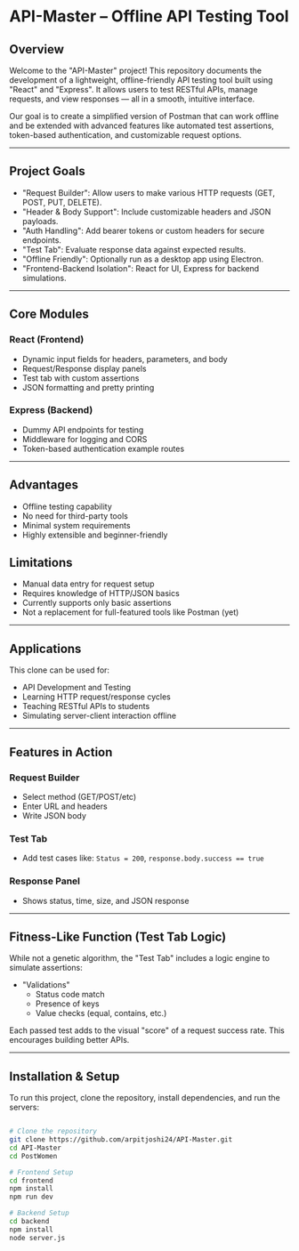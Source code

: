 #  API-Master – Offline API Testing Tool

##  Overview

Welcome to the "API-Master" project! This repository documents the development of a lightweight, offline-friendly API testing tool built using "React" and "Express". It allows users to test RESTful APIs, manage requests, and view responses — all in a smooth, intuitive interface.

Our goal is to create a simplified version of Postman that can work offline and be extended with advanced features like automated test assertions, token-based authentication, and customizable request options.

---

##  Project Goals

- "Request Builder": Allow users to make various HTTP requests (GET, POST, PUT, DELETE).
- "Header & Body Support": Include customizable headers and JSON payloads.
- "Auth Handling": Add bearer tokens or custom headers for secure endpoints.
- "Test Tab": Evaluate response data against expected results.
- "Offline Friendly": Optionally run as a desktop app using Electron.
- "Frontend-Backend Isolation": React for UI, Express for backend simulations.

---

##  Core Modules

### React (Frontend)
- Dynamic input fields for headers, parameters, and body
- Request/Response display panels
- Test tab with custom assertions
- JSON formatting and pretty printing

### Express (Backend)
- Dummy API endpoints for testing
- Middleware for logging and CORS
- Token-based authentication example routes

---

##  Advantages

- Offline testing capability
- No need for third-party tools
- Minimal system requirements
- Highly extensible and beginner-friendly

##  Limitations

- Manual data entry for request setup
- Requires knowledge of HTTP/JSON basics
- Currently supports only basic assertions
- Not a replacement for full-featured tools like Postman (yet)

---

##  Applications

This clone can be used for:

- API Development and Testing
- Learning HTTP request/response cycles
- Teaching RESTful APIs to students
- Simulating server-client interaction offline

---

##  Features in Action

### Request Builder
- Select method (GET/POST/etc)
- Enter URL and headers
- Write JSON body

### Test Tab
- Add test cases like: `Status = 200`, `response.body.success == true`

### Response Panel
- Shows status, time, size, and JSON response

---

##  Fitness-Like Function (Test Tab Logic)

While not a genetic algorithm, the "Test Tab" includes a logic engine to simulate assertions:

- "Validations"
  - Status code match
  - Presence of keys
  - Value checks (equal, contains, etc.)

Each passed test adds to the visual "score" of a request success rate. This encourages building better APIs.

---

##  Installation & Setup

To run this project, clone the repository, install dependencies, and run the servers:

```bash

# Clone the repository
git clone https://github.com/arpitjoshi24/API-Master.git
cd API-Master
cd PostWomen

# Frontend Setup
cd frontend
npm install
npm run dev

# Backend Setup
cd backend
npm install
node server.js
